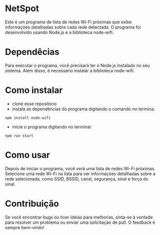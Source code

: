 # NetSpot #
Este é um programa de lista de redes Wi-Fi próximas que exibe informações 
detalhadas sobre cada rede detectada.
 O programa foi desenvolvido usando Node.js e a biblioteca node-wifi.

 # Dependêcias #
 Para executar o programa, você precisará ter o
  Node.js instalado no seu sistema.
   Além disso, é necessário instalar a biblioteca node-wifi.
# Como instalar #
- clone esse repositorio
- instala as dependências do programa digitando o comando no termina:
```
npm install node-wifi
```
- inicie o programa digitando no terminal:
```
npm run start
```

# Como usar #
Depois de iniciar o programa, você verá uma lista de redes Wi-Fi próximas.
 Selecione uma rede Wi-Fi na lista para ver informações detalhadas sobre a rede selecionada,
  como SSID, BSSID, canal, segurança, sinal e força do sinal.

  # Contribuição #
Se você encontrar bugs ou tiver ideias para melhorias,
 sinta-se à vontade para resolver um problema ou enviar uma solicitação de pull.
  O feedback é sempre bem-vindo!
